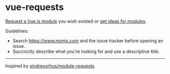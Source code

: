 # vue-requests

[Request a Vue.js module](https://github.com/simplesmiler/vue-requests/issues/new) you wish existed or [get ideas for modules](https://github.com/simplesmiler/vue-requests/issues).

Guidelines:

- Search https://www.npmjs.com and the issue tracker before opening an issue.
- Succinctly describe what you're looking for and use a descriptive title.

--- 

Inspired by [sindresorhus/module-requests](https://github.com/sindresorhus/module-requests).
